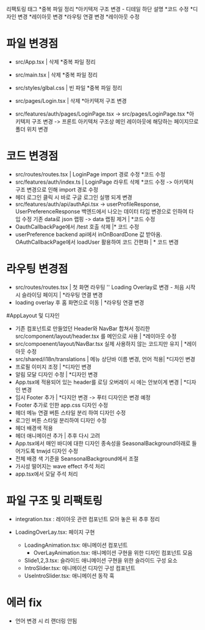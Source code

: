 리팩토링 태그
*중복 파일 정리
*아키텍저 구조 변경 - 디테일 하단 설명
*코드 수정
*디자인 변경 \*레이아웃 변경
*라우팅 연결 변경
*레이아웃 수정

# 파일 변경점

- src/App.tsx | 삭제 \*중복 파일 정리
- src/main.tsx | 삭제 \*중복 파일 정리
- src/styles/glbal.css | 빈 파일 \*중복 파일 정리

- src/pages/Login.tsx | 삭제 \*아키텍저 구조 변경
- src/features/auth/pages/LoginPage.tsx -> src/pages/LoginPage.tsx \*아키텍저 구조 변경
  -> 프론트 아키텍처 구조상 메인 레이아웃에 해당하는 페이지므로 폴더 위치 변경

# 코드 변경점

- src/routes/routes.tsx | LoginPage import 경로 수정 \*코드 수정
- src/features/auth/index.ts | LoginPage 라우트 삭제 \*코드 수정
  -> 아키텍처 구조 변경으로 인해 import 경로 수정
- 헤더 로그인 클릭 시 바로 구글 로그인 실행 되게 변경
- src/features/auth/api/authApi.tsx
  -> userProfileResponse, UserPreferenceResponse 백엔드에서 나오는 데이터 타입 변경으로 인하여 타입 수정 기존 data로 json 랩핑 -> data 랩핑 제거 | \*코드 수정
- OauthCallbackPage에서 /test 호출 삭제 |\* 코드 수정
- userPreference backend api에서 inOnBoardDone 값 받아옴. OAuthCallbackPage에서 loadUser 활용하여 코드 간편화 | \* 코드 변경

# 라우팅 변경점

- src/routes/routes.tsx | 첫 화면 라우팅 '' Loading Overlay로 변경 - 처음 시작 시 슬라이딩 페이지 | \*라우팅 연결 변경
- loading overlay 후 홈 화면으로 이동 | \*라우팅 연결 변경

#AppLayout 및 디자인

- 기존 컴포넌트로 만들었던 Header와 NavBar 합쳐서 정리한 src/component/layout/header.tsx 를 메인으로 사용 | \*레이아웃 수정
- src/compoenent/layout/NavBar.tsx 실제 사용하지 않는 코드지만 유지 | \*레이아웃 수정
- src/shared/i18n/translations | 메뉴 상단바 이름 변경, 언어 적용| \*디자인 변경
- 프로필 이미지 조정 | \*디자인 변경
- 알림 모달 디자인 수정 | \*디자인 변경
- App.tsx에 적용되어 있는 header를 로딩 오버레이 시 에는 안보이게 변경 | \*디자인 변경
- 임시 Footer 추가 | \*다지안 변경
  -> 푸터 디자인은 변경 예정
- Footer 추가로 인한 app.css 디자인 수정
- 헤더 메뉴 연결 버튼 스타일 분리 하여 디자인 수정
- 로그인 버튼 스타일 분리하여 디자인 수정
- 헤더 배경색 적용
- 헤더 애니메이션 추가 | 추후 다시 고려
- App.tsx에서 매인 바디에 대한 디자인 종속성을 SeasonalBackground아래로 들어가도록 tnwjd 디자인 수정
- 전체 배경 색 기준을 SeansonalBackground에서 조절
- 가시성 떨어지는 wave effect 주석 처리
- app.tsx에서 모달 주석 처리

# 파일 구조 및 리팩토링

- integration.tsx : 레이아웃 관련 컴포넌트 모아 놓은 뒤 추후 정리

- LoadingOverLay.tsx: 페이지 구현
  - LoadingAnimation.tsx: 애니메이션 컴포넌트
    - OverLayAnimation.tsx: 애니메이션 구현을 위한 디자인 컴포넌트 모음
  - Slide1,2,3.tsx: 슬라이드 애니메이션 구현을 위한 슬라이드 구성 요소
  - IntroSlider.tsx: 애니메이션 디자인 구성 컴포넌트
  - UseIntroSlider.tsx: 애니메이션 동작 훅

# 에러 fix

- 언어 변경 시 리 랜더링 안됨
